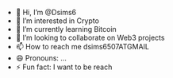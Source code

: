 - 👋 Hi, I’m @Dsims6
- 👀 I’m interested in Crypto
- 🌱 I’m currently learning Bitcoin
- 💞️ I’m looking to collaborate on Web3 projects
- 📫 How to reach me dsims6507ATGMAIL
- 😄 Pronouns: ...
- ⚡ Fun fact: I want to be reach

<!---
Dsims6/Dsims6 is a ✨ special ✨ repository because its `README.md` (this file) appears on your GitHub profile.
You can click the Preview link to take a look at your changes.
--->
